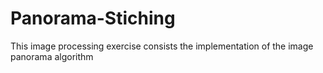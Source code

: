 # Panorama-Stiching
This image processing exercise consists the implementation of the image panorama algorithm
